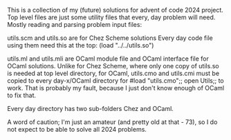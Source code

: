 This is a collection of my (future) solutions for advent of code 2024 project. 
Top level files are just some utility files that every, day problem will need. Mostly reading and parsing problem input files:

utils.scm and utils.so are for Chez Scheme solutions
Every day code file using them need this at the top: 
(load "../../utils.so")

utils.ml and utils.mli are OCaml module file and OCaml interface file
for OCaml solutions. Unlike for Chez Scheme, where only one copy of utils.so is needed at top level directory, for OCaml, utils.cmo and utils.cmi must be copied to every day-x/OCaml directory for
#load "utils.cmo";;
open Utils;;
to work. That is probably my fault, because I just don't know enough of OCaml to fix that.

Every day directory has two sub-folders Chez and OCaml.

A word of caution; I'm just an amateur (and pretty old at that - 73), so I do not expect to be able to solve all 2024 problems.

